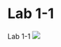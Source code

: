 # Lab 1-1
 Lab 1-1
 <img src="https://img.shields.io/badge/Python-#000000?style=flat&logo=#3776AB&logoColor=white"/>
